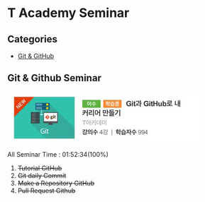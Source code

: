 # T Academy Seminar


## Categories

* [Git & GitHub](#git-github-Seminar)


## Git & Github Seminar

![git-complete-img](./img/git-complete.png)

All Seminar Time : 01:52:34(100%)

1. ~~Tutorial GitHub~~
2. ~~Git daily Commit~~
3. ~~Make a Repository GitHub~~
4. ~~Pull Request Github~~
